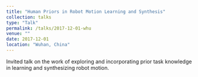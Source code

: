 ```yaml
---
title: "Human Priors in Robot Motion Learning and Synthesis"
collection: talks
type: "Talk"
permalink: /talks/2017-12-01-whu
venue: ""
date: 2017-12-01
location: "Wuhan, China"
---
```


Invited talk on the work of exploring and incorporating prior task knowledge in learning and synthesizing robot motion.